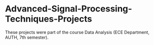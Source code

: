 # Advanced-Signal-Processing-Techniques-Projects
These projects were part of the course Data Analysis (ECE Department, AUTH, 7th semester).
